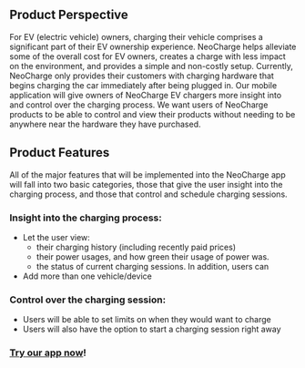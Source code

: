 ## Product Perspective
For EV (electric vehicle) owners, charging their vehicle comprises a significant part of their EV ownership experience. NeoCharge helps alleviate some of the overall cost for EV owners, creates a charge with less impact on the environment, and provides a simple and non-costly setup. Currently, NeoCharge only provides their customers with charging hardware that begins charging the car immediately after being plugged in. Our mobile application will give owners of NeoCharge EV chargers more insight into and control over the charging process. We want users of NeoCharge products to be able to control and view their products without needing to be anywhere near the hardware they have purchased.

## Product Features
All of the major features that will be implemented into the NeoCharge app will fall into two basic categories, those that give the user insight into the charging process, and those that control and schedule charging sessions. 

### Insight into the charging process:
- Let the user view:
  - their charging history (including recently paid prices)
  - their power usages, and how green their usage of power was. 
  - the status of current charging sessions. In addition, users can 
- Add more than one vehicle/device

### Control over the charging session:
- Users will be able to set limits on when they would want to charge
- Users will also have the option to start a charging session right away

### [Try our app now](installation.md)!
